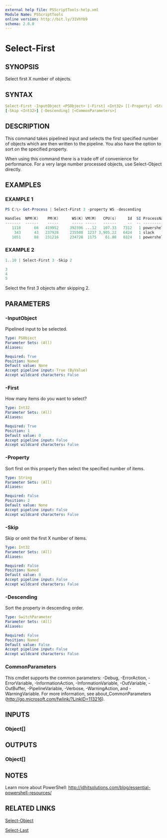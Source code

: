 ```yaml
---
external help file: PSScriptTools-help.xml
Module Name: PSScriptTools
online version: http://bit.ly/31VhYb9
schema: 2.0.0
---
```


# Select-First

## SYNOPSIS

Select first X number of objects.

## SYNTAX

```yaml
Select-First -InputObject <PSObject> [-First] <Int32> [[-Property] <String>]
[-Skip <Int32>] [-Descending] [<CommonParameters>]
```

## DESCRIPTION

This command takes pipelined input and selects the first specified number of objects which are then written to the pipeline. You also have the option to sort on the specified property.

When using this command there is a trade off of convenience for performance. For a very large number processed objects, use Select-Object directly.

## EXAMPLES

### EXAMPLE 1

```powershell
PS C:\> Get-Process | Select-First 3 -property WS -descending

Handles  NPM(K)    PM(K)      WS(K) VM(M)   CPU(s)     Id  SI ProcessName
-------  ------    -----      ----- -----   ------     --  -- -----------
   1118      66   419952     392396 ...12   107.33   7312   1 powershell
    343      43   237928     235508  1237 3,905.22   6424   1 slack
   1051      88   231216     234728  1175    61.88   8324   1 powershell_ise
```

### EXAMPLE 2

```powershell
1..10 | Select-First 3 -Skip 2

3
4
5
```

Select the first 3 objects after skipping 2.

## PARAMETERS

### -InputObject

Pipelined input to be selected.

```yaml
Type: PSObject
Parameter Sets: (All)
Aliases:

Required: True
Position: Named
Default value: None
Accept pipeline input: True (ByValue)
Accept wildcard characters: False
```

### -First

How many items do you want to select?

```yaml
Type: Int32
Parameter Sets: (All)
Aliases:

Required: True
Position: 1
Default value: 0
Accept pipeline input: False
Accept wildcard characters: False
```

### -Property

Sort first on this property then select the specified number of items.

```yaml
Type: String
Parameter Sets: (All)
Aliases:

Required: False
Position: 2
Default value: None
Accept pipeline input: False
Accept wildcard characters: False
```

### -Skip

Skip or omit the first X number of items.

```yaml
Type: Int32
Parameter Sets: (All)
Aliases:

Required: False
Position: Named
Default value: 0
Accept pipeline input: False
Accept wildcard characters: False
```

### -Descending

Sort the property in descending order.

```yaml
Type: SwitchParameter
Parameter Sets: (All)
Aliases:

Required: False
Position: Named
Default value: False
Accept pipeline input: False
Accept wildcard characters: False
```

### CommonParameters

This cmdlet supports the common parameters: -Debug, -ErrorAction, -ErrorVariable, -InformationAction, -InformationVariable, -OutVariable, -OutBuffer, -PipelineVariable, -Verbose, -WarningAction, and -WarningVariable.
For more information, see about_CommonParameters (http://go.microsoft.com/fwlink/?LinkID=113216).

## INPUTS

### Object[]

## OUTPUTS

### Object[]

## NOTES

Learn more about PowerShell: http://jdhitsolutions.com/blog/essential-powershell-resources/

## RELATED LINKS

[Select-Object]()

[Select-Last](Select-Last.md)
